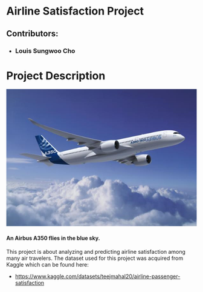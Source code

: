 # Airline Satisfaction Project
## Contributors:
- ### Louis Sungwoo Cho
# Project Description
![title](img/a350.png)
#### An Airbus A350 flies in the blue sky.

This project is about analyzing and predicting airline satisfaction among many air travelers. The dataset used for this project was acquired from Kaggle which can be found here:
- https://www.kaggle.com/datasets/teejmahal20/airline-passenger-satisfaction

